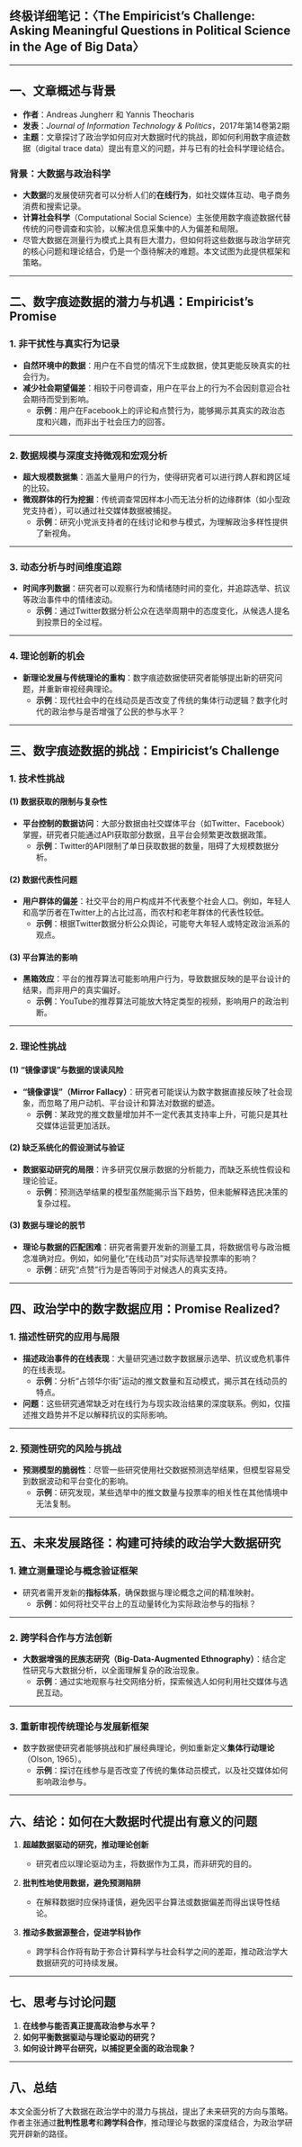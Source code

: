 ## **终极详细笔记：〈The Empiricist’s Challenge: Asking Meaningful Questions in Political Science in the Age of Big Data〉**

---

## **一、文章概述与背景**  

- **作者**：Andreas Jungherr 和 Yannis Theocharis  
- **发表**：*Journal of Information Technology & Politics*，2017年第14卷第2期  
- **主题**：文章探讨了政治学如何应对大数据时代的挑战，即如何利用数字痕迹数据（digital trace data）提出有意义的问题，并与已有的社会科学理论结合。  

### **背景：大数据与政治科学**  
- **大数据**的发展使研究者可以分析人们的**在线行为**，如社交媒体互动、电子商务消费和搜索记录。  
- **计算社会科学**（Computational Social Science）主张使用数字痕迹数据代替传统的问卷调查和实验，以解决信息采集中的人为偏差和局限。  
- 尽管大数据在测量行为模式上具有巨大潜力，但如何将这些数据与政治学研究的核心问题和理论结合，仍是一个亟待解决的难题。本文试图为此提供框架和策略。

---

## **二、数字痕迹数据的潜力与机遇：Empiricist’s Promise**

### **1. 非干扰性与真实行为记录**  
- **自然环境中的数据**：用户在不自觉的情况下生成数据，使其更能反映真实的社会行为。  
- **减少社会期望偏差**：相较于问卷调查，用户在平台上的行为不会因刻意迎合社会期待而受到影响。  
  - **示例**：用户在Facebook上的评论和点赞行为，能够揭示其真实的政治态度和兴趣，而非出于社会压力的回答。

---

### **2. 数据规模与深度支持微观和宏观分析**  
- **超大规模数据集**：涵盖大量用户的行为，使得研究者可以进行跨人群和跨区域的比较。  
- **微观群体的行为挖掘**：传统调查常因样本小而无法分析的边缘群体（如小型政党支持者），可以通过社交媒体数据被捕捉。  
  - **示例**：研究小党派支持者的在线讨论和参与模式，为理解政治多样性提供了新视角。

---

### **3. 动态分析与时间维度追踪**  
- **时间序列数据**：研究者可以观察行为和情绪随时间的变化，并追踪选举、抗议等政治事件中的情绪波动。  
  - **示例**：通过Twitter数据分析公众在选举周期中的态度变化，从候选人提名到投票日的全过程。

---

### **4. 理论创新的机会**  
- **新理论发展与传统理论的重构**：数字痕迹数据使研究者能够提出新的研究问题，并重新审视经典理论。  
  - **示例**：现代社会中的在线动员是否改变了传统的集体行动逻辑？数字化时代的政治参与是否增强了公民的参与水平？

---

## **三、数字痕迹数据的挑战：Empiricist’s Challenge**

### **1. 技术性挑战**

#### (1) 数据获取的限制与复杂性  
- **平台控制的数据访问**：大部分数据由社交媒体平台（如Twitter、Facebook）掌握，研究者只能通过API获取部分数据，且平台会频繁更改数据政策。  
  - **示例**：Twitter的API限制了单日获取数据的数量，阻碍了大规模数据分析。

#### (2) 数据代表性问题  
- **用户群体的偏差**：社交平台的用户构成并不代表整个社会人口。例如，年轻人和高学历者在Twitter上的占比过高，而农村和老年群体的代表性较低。  
  - **示例**：根据Twitter数据分析公众舆论，可能夸大年轻人或特定政治派系的观点。

#### (3) 平台算法的影响  
- **黑箱效应**：平台的推荐算法可能影响用户行为，导致数据反映的是平台设计的结果，而非用户的真实偏好。  
  - **示例**：YouTube的推荐算法可能放大特定类型的视频，影响用户的政治判断。

---

### **2. 理论性挑战**

#### (1) “镜像谬误”与数据的误读风险  
- **“镜像谬误”（Mirror Fallacy）**：研究者可能误认为数字数据直接反映了社会现象，而忽略了用户动机、平台设计和算法对数据的塑造。  
  - **示例**：某政党的推文数量增加并不一定代表其支持率上升，可能只是其社交媒体运营更加活跃。

#### (2) 缺乏系统化的假设测试与验证  
- **数据驱动研究的局限**：许多研究仅展示数据的分析能力，而缺乏系统性假设和理论验证。  
  - **示例**：预测选举结果的模型虽然能揭示当下趋势，但未能解释选民决策的复杂过程。

#### (3) 数据与理论的脱节  
- **理论与数据的匹配困难**：研究者需要开发新的测量工具，将数据信号与政治概念准确对应。例如，如何量化“在线动员”对实际选举投票率的影响？  
  - **示例**：研究“点赞”行为是否等同于对候选人的真实支持。

---

## **四、政治学中的数字数据应用：Promise Realized?**

### **1. 描述性研究的应用与局限**  
- **描述政治事件的在线表现**：大量研究通过数字数据展示选举、抗议或危机事件的在线表现。  
  - **示例**：分析“占领华尔街”运动的推文数量和互动模式，揭示其在线动员的特点。  
- **问题**：这些研究通常缺乏对在线行为与现实政治结果的深度联系。例如，仅描述推文趋势并不足以解释抗议的实际影响。

---

### **2. 预测性研究的风险与挑战**  
- **预测模型的脆弱性**：尽管一些研究使用社交数据预测选举结果，但模型容易受到数据波动和平台变化的影响。  
  - **示例**：研究发现，某些选举中的推文数量与投票率的相关性在其他情境中无法复制。

---

## **五、未来发展路径：构建可持续的政治学大数据研究**

### **1. 建立测量理论与概念验证框架**  
- 研究者需开发新的**指标体系**，确保数据与理论概念之间的精准映射。  
  - **示例**：如何将社交平台上的互动量转化为实际政治参与的指标？

---

### **2. 跨学科合作与方法创新**  
- **大数据增强的民族志研究（Big-Data-Augmented Ethnography）**：结合定性研究与大数据分析，以全面理解复杂的政治现象。  
  - **示例**：通过实地观察与社交网络分析，探索候选人如何利用社交媒体与选民互动。

---

### **3. 重新审视传统理论与发展新框架**  
- 数字数据使研究者能够挑战和扩展经典理论，例如重新定义**集体行动理论**（Olson, 1965）。  
  - **示例**：探讨在线参与是否改变了传统的集体动员模式，以及社交媒体如何影响政治参与。

---

## **六、结论：如何在大数据时代提出有意义的问题**

1. **超越数据驱动的研究，推动理论创新**  
   - 研究者应以理论驱动为主，将数据作为工具，而非研究的目的。

2. **批判性地使用数据，避免预测陷阱**  
   - 在解释数据时应保持谨慎，避免因平台算法或数据偏差而得出误导性结论。

3. **推动多数据源整合，促进学科协作**  
   - 跨学科合作将有助于弥合计算科学与社会科学之间的差距，推动政治学大数据研究的可持续发展。

---

## **七、思考与讨论问题**

1. **在线参与能否真正提高政治参与水平？**  
2. **如何平衡数据驱动与理论驱动的研究？**  
3. **如何设计跨平台研究，以捕捉更全面的政治现象？**

---

## **八、总结**

本文全面分析了大数据在政治学中的潜力与挑战，提出了未来研究的方向与策略。作者主张通过**批判性思考**和**跨学科合作**，推动理论与数据的深度结合，为政治学研究开辟新的路径。
